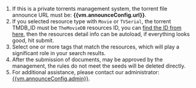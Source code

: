 1. If this is a private torrents management system, the torrent file announce URL must be: __{{vm.announceConfig.url}}__.
1. If you selected resource type with `Movie` or `TVSerial`, the torrent TMDB_ID must be `TheMovieDB` resources ID, you can [find the ID
 from here]({{vm.tmdbConfig.tmdbHome}}), then the resources detail info can be autoload, if everything looks good, hit submit.
1. Select one or more tags that match the resources, which will play a significant role in your search results.
1. After the submission of documents, may be approved by the management, the rules do not meet the seeds will be deleted directly.
1. For additional assistance, please contact our administrator: [{{vm.announceConfig.admin}}](mailto:{{vm.announceConfig.admin}}).
